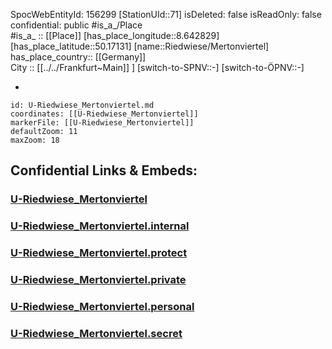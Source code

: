 ﻿---
location: [50.17131,8.642829] 
type: Station 
mapzoom: [8,18] 
mapmarker: subway 
tags:
- geo/station/subway
---
SpocWebEntityId: 156299
[StationUId::71] 
isDeleted: false
isReadOnly: false
confidential: public
#is_a_/Place  
#is_a_ :: [[Place]] 
[has_place_longitude::8.642829] 
[has_place_latitude::50.17131] 
[name::Riedwiese/Mertonviertel] 
has_place_country:: [[Germany]]  
City :: [[../../Frankfurt~Main]] ] 
[switch-to-SPNV::-] 
[switch-to-ÖPNV::-] 

-

```leaflet
id: U-Riedwiese_Mertonviertel.md
coordinates: [[U-Riedwiese_Mertonviertel]] 
markerFile: [[U-Riedwiese_Mertonviertel]] 
defaultZoom: 11 
maxZoom: 18
```


## Confidential Links & Embeds: 

### [U-Riedwiese_Mertonviertel](/_public/Earth/Continent/Europe/Europe~Central/Germany/Germany~West/Hessen/counties~Hessen/Frankfurt~Main/Stations-FFM~U/U-Riedwiese_Mertonviertel.md) 

### [U-Riedwiese_Mertonviertel.internal](/_internal/Earth/Continent/Europe/Europe~Central/Germany/Germany~West/Hessen/counties~Hessen/Frankfurt~Main/Stations-FFM~U/U-Riedwiese_Mertonviertel.internal.md) 

### [U-Riedwiese_Mertonviertel.protect](/_protect/Earth/Continent/Europe/Europe~Central/Germany/Germany~West/Hessen/counties~Hessen/Frankfurt~Main/Stations-FFM~U/U-Riedwiese_Mertonviertel.protect.md) 

### [U-Riedwiese_Mertonviertel.private](/_private/Earth/Continent/Europe/Europe~Central/Germany/Germany~West/Hessen/counties~Hessen/Frankfurt~Main/Stations-FFM~U/U-Riedwiese_Mertonviertel.private.md) 

### [U-Riedwiese_Mertonviertel.personal](/_personal/Earth/Continent/Europe/Europe~Central/Germany/Germany~West/Hessen/counties~Hessen/Frankfurt~Main/Stations-FFM~U/U-Riedwiese_Mertonviertel.personal.md) 

### [U-Riedwiese_Mertonviertel.secret](/_secret/Earth/Continent/Europe/Europe~Central/Germany/Germany~West/Hessen/counties~Hessen/Frankfurt~Main/Stations-FFM~U/U-Riedwiese_Mertonviertel.secret.md) 
